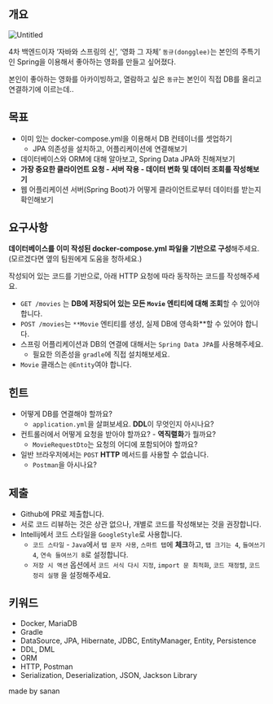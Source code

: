 ## 개요

![Untitled](https://github.com/42cabi/on-boarding/assets/105692206/d858857b-7538-48d5-94d6-aa72f427f9ec)


4차 백엔드이자 ‘자바와 스프링의 신’, ‘영화 그 자체’ `동규(dongglee)`는 본인의 주특기인 Spring을 이용해서 좋아하는 영화를 만들고 싶어졌다. 

본인이 좋아하는 영화를 아카이빙하고, 열람하고 싶은 `동규`는 본인이 직접 DB를 올리고 연결하기에 이르는데..

## 목표

- 이미 있는 docker-compose.yml을 이용해서 DB 컨테이너를 셋업하기
    - JPA 의존성을 설치하고, 어플리케이션에 연결해보기
- 데이터베이스와 ORM에 대해 알아보고, Spring Data JPA와 친해져보기
- **가장 중요한 클라이언트 요청 - 서버 작용 - 데이터 변화 및 데이터 조회를 작성해보기**
- 웹 어플리케이션 서버(Spring Boot)가 어떻게 클라이언트로부터 데이터를 받는지 확인해보기

## 요구사항

**데이터베이스를 이미 작성된 docker-compose.yml 파일을 기반으로 구성**해주세요. (모르겠다면 옆의 팀원에게 도움을 청하세요.)

작성되어 있는 코드를 기반으로, 아래 HTTP 요청에 따라 동작하는 코드를 작성해주세요.

- `GET /movies` 는 **DB에 저장되어 있는 모든 `Movie` 엔티티에 대해 조회**할 수 있어야 합니다.
- `POST /movies`는 `**Movie` 엔티티를 생성, 실제 DB에 영속화**할 수 있어야 합니다.
- 스프링 어플리케이션과 DB의 연결에 대해서는 `Spring Data JPA`를 사용해주세요.
    - 필요한 의존성을 `gradle`에 직접 설치해보세요.
- `Movie` 클래스는 `@Entity`여야 합니다.

## 힌트

- 어떻게 DB를 연결해야 할까요?
    - `application.yml`을 살펴보세요. **DDL**이 무엇인지 아시나요?
- 컨트롤러에서 어떻게 요청을 받아야 할까요? - **역직렬화**가 뭘까요?
    - `MovieRequestDto`는 요청의 어디에 포함되어야 할까요?
- 일반 브라우저에서는 `POST` **HTTP** 메서드를 사용할 수 없습니다.
    - `Postman`을 아시나요?

## 제출

- Github에 PR로 제출합니다.
- 서로 코드 리뷰하는 것은 상관 없으나, 개별로 코드를 작성해보는 것을 권장합니다.
- Intellij에서 코드 스타일을 `GoogleStyle`로 사용합니다.
    - `코드 스타일` - `Java`에서 `탭 문자 사용`, `스마트 탭`에 **체크**하고, `탭 크기는 4`, `들여쓰기 4`, `연속 들여쓰기 8`로 설정합니다.
    - `저장 시 액션` 옵션에서 `코드 서식 다시 지정`, `import 문 최적화`, `코드 재정렬`, `코드 정리 실행` 을 설정해주세요.

## 키워드

- Docker, MariaDB
- Gradle
- DataSource, JPA, Hibernate, JDBC, EntityManager, Entity, Persistence
- DDL, DML
- ORM
- HTTP, Postman
- Serialization, Deserialization, JSON, Jackson Library

made by sanan